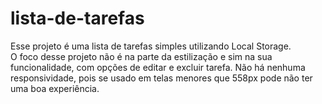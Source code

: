 # lista-de-tarefas
<div>
<p>
      Esse projeto é uma lista de tarefas simples utilizando Local Storage.<br>
       O foco desse projeto não é na parte da estilização e sim na sua funcionalidade, com opções de editar e excluir tarefa. Não há nenhuma responsividade, pois se usado em telas menores que 558px pode não ter uma boa experiência.
</p>
<div>